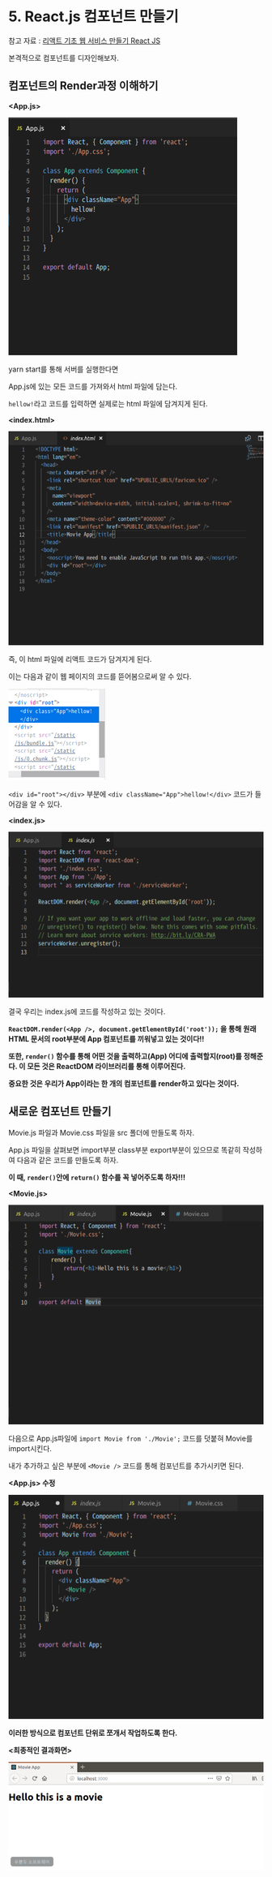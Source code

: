 # 5. React.js 컴포넌트 만들기

참고 자료 : 
[리액트 기초 웹 서비스 만들기 React JS](https://www.youtube.com/watch?v=sM2p1EqTlw4&list=PL7jH19IHhOLOFTVD4R8FeZWkwpVi8-9Fv)

본격적으로 컴포넌트를 디자인해보자.

## 컴포넌트의 Render과정 이해하기

**<App.js>**

![app.js파일](https://github.com/Se-Hun/WebStudy/blob/master/React.js/png/app.js%ED%8C%8C%EC%9D%BC.png)

yarn start를 통해 서버를 실행한다면

App.js에 있는 모든 코드를 가져와서 html 파일에 담는다.

`hellow!`라고 코드를 입력하면 실제로는 html 파일에 담겨지게 된다.

**<index.html>**

![index.html파일](https://github.com/Se-Hun/WebStudy/blob/master/React.js/png/index.html%ED%8C%8C%EC%9D%BC.png)

즉, 이 html 파일에 리액트 코드가 담겨지게 된다.

이는 다음과 같이 웹 페이지의 코드를 뜯어봄으로써 알 수 있다.

![요소 검사 파일](https://github.com/Se-Hun/WebStudy/blob/master/React.js/png/%EC%9A%94%EC%86%8C%20%EA%B2%80%EC%82%AC%20%ED%8C%8C%EC%9D%BC.png)

`<div id="root"></div>` 부분에 `<div className="App">hellow!</div>` 코드가 들어감을 알 수 있다.

**<index.js>**

![index.js파일](https://github.com/Se-Hun/WebStudy/blob/master/React.js/png/index.js%ED%8C%8C%EC%9D%BC.png)

결국 우리는 index.js에 코드를 작성하고 있는 것이다.

**`ReactDOM.render(<App />, document.getElementById('root'));` 을 통해 원래 HTML 문서의 root부분에 App 컴포넌트를 끼워넣고 있는 것이다!!**

**또한, `render()` 함수를 통해 어떤 것을 출력하고(App) 어디에 출력할지(root)를 정해준다. 이 모든 것은 ReactDOM 라이브러리를 통해 이루어진다.**

**중요한 것은 우리가 App이라는 한 개의 컴포넌트를 render하고 있다는 것이다.**

## 새로운 컴포넌트 만들기

Movie.js 파일과 Movie.css 파일을 src 폴더에 만들도록 하자.

App.js 파일을 살펴보면 import부분 class부분 export부분이 있으므로 똑같히 작성하여 다음과 같은 코드를 만들도록 하자.

**이 때, `render()`안에 `return()` 함수를 꼭 넣어주도록 하자!!!**

**<Movie.js>**

![Movie.js파일](https://github.com/Se-Hun/WebStudy/blob/master/React.js/png/Movie.js%20%ED%8C%8C%EC%9D%BC.png)

다음으로 App.js파일에 `import Movie from './Movie';` 코드를 덧붙혀 Movie를 import시킨다.

내가 추가하고 싶은 부분에 `<Movie />` 코드를 통해 컴포넌트를 추가시키면 된다.

**<App.js> 수정**

![App.js파일 수정](https://github.com/Se-Hun/WebStudy/blob/master/React.js/png/App.js%ED%8C%8C%EC%9D%BC%20%EC%88%98%EC%A0%95.png)

**이러한 방식으로 컴포넌트 단위로 쪼개서 작업하도록 한다.**

**<최종적인 결과화면>**

![5장 결과](https://github.com/Se-Hun/WebStudy/blob/master/React.js/png/5%EC%9E%A5%20%EA%B2%B0%EA%B3%BC.png)
